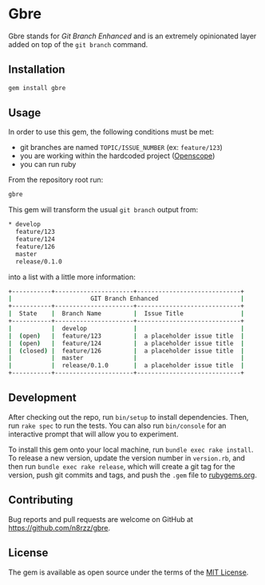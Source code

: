 # Gbre

Gbre stands for _Git Branch Enhanced_ and is an extremely opinionated layer added on top of the `git branch` command.

## Installation

```bash
gem install gbre
```

## Usage

In order to use this gem, the following conditions must be met:

- git branches are named `TOPIC/ISSUE_NUMBER` (ex: `feature/123`)
- you are working within the hardcoded project ([Openscope](http://github.com/openscope/openscope))
- you can run ruby

From the repository root run:

```bash
gbre
```

This gem will transform the usual `git branch` output from:

```bash
* develop
  feature/123
  feature/124
  feature/126
  master
  release/0.1.0
```

into a list with a little more information:

```bash
+-----------+----------------------+-----------------------------+
|                      GIT Branch Enhanced                       |
+-----------+----------------------+-----------------------------+
|  State    |  Branch Name         |  Issue Title                |
+-----------+----------------------+-----------------------------+
|           |  develop             |                             |
|  (open)   |  feature/123         |  a placeholder issue title  |
|  (open)   |  feature/124         |  a placeholder issue title  |
|  (closed) |  feature/126         |  a placeholder issue title  |
|           |  master              |                             |
|           |  release/0.1.0       |  a placeholder issue title  |
+-----------+----------------------+-----------------------------+
```

## Development

After checking out the repo, run `bin/setup` to install dependencies. Then, run `rake spec` to run the tests. You can also run `bin/console` for an interactive prompt that will allow you to experiment.

To install this gem onto your local machine, run `bundle exec rake install`. To release a new version, update the version number in `version.rb`, and then run `bundle exec rake release`, which will create a git tag for the version, push git commits and tags, and push the `.gem` file to [rubygems.org](https://rubygems.org).

## Contributing

Bug reports and pull requests are welcome on GitHub at https://github.com/n8rzz/gbre.

## License

The gem is available as open source under the terms of the [MIT License](http://opensource.org/licenses/MIT).
